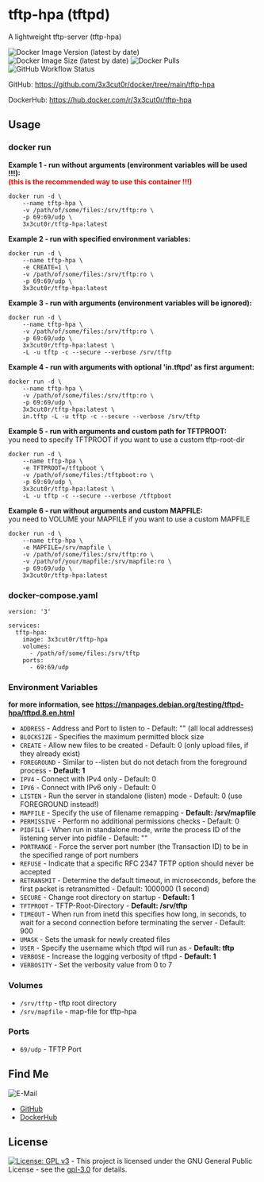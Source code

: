 # tftp-hpa (tftpd)

A lightweight tftp-server (tftp-hpa)

![Docker Image Version (latest by date)](https://img.shields.io/docker/v/3x3cut0r/tftp-hpa)
![Docker Image Size (latest by date)](https://img.shields.io/docker/image-size/3x3cut0r/tftp-hpa)
![Docker Pulls](https://img.shields.io/docker/pulls/3x3cut0r/tftp-hpa)
![GitHub Workflow Status](https://img.shields.io/github/workflow/status/3x3cut0r/docker/build%20tftp-hpa)

GitHub: https://github.com/3x3cut0r/docker/tree/main/tftp-hpa

DockerHub: https://hub.docker.com/r/3x3cut0r/tftp-hpa

## Usage

### docker run

**Example 1 - run without arguments (environment variables will be used !!!):**  
<span style="color:red">**(this is the recommended way to use this container !!!)**</span>
```shell
docker run -d \
    --name tftp-hpa \
    -v /path/of/some/files:/srv/tftp:ro \
    -p 69:69/udp \
    3x3cut0r/tftp-hpa:latest
```

**Example 2 - run with specified environment variables:**  
```shell
docker run -d \
    --name tftp-hpa \
    -e CREATE=1 \
    -v /path/of/some/files:/srv/tftp:ro \
    -p 69:69/udp \
    3x3cut0r/tftp-hpa:latest
```

**Example 3 - run with arguments (environment variables will be ignored):**  
```shell
docker run -d \
    --name tftp-hpa \
    -v /path/of/some/files:/srv/tftp:ro \
    -p 69:69/udp \
    3x3cut0r/tftp-hpa:latest \
    -L -u tftp -c --secure --verbose /srv/tftp
```

**Example 4 - run with arguments with optional 'in.tftpd' as first argument:**  
```shell
docker run -d \
    --name tftp-hpa \
    -v /path/of/some/files:/srv/tftp:ro \
    -p 69:69/udp \
    3x3cut0r/tftp-hpa:latest \
    in.tftp -L -u tftp -c --secure --verbose /srv/tftp
```

**Example 5 - run with arguments and custom path for TFTPROOT:**  
you need to specify TFTPROOT if you want to use a custom tftp-root-dir
```shell
docker run -d \
    --name tftp-hpa \
    -e TFTPROOT=/tftpboot \
    -v /path/of/some/files:/tftpboot:ro \
    -p 69:69/udp \
    3x3cut0r/tftp-hpa:latest \
    -L -u tftp -c --secure --verbose /tftpboot
```

**Example 6 - run without arguments and custom MAPFILE:**  
you need to VOLUME your MAPFILE if you want to use a custom MAPFILE
```shell
docker run -d \
    --name tftp-hpa \
    -e MAPFILE=/srv/mapfile \
    -v /path/of/some/files:/srv/tftp:ro \
    -v /path/of/your/mapfile:/srv/mapfile:ro \
    -p 69:69/udp \
    3x3cut0r/tftp-hpa:latest
```

### docker-compose.yaml

```shell
version: '3'

services:
  tftp-hpa:
    image: 3x3cut0r/tftp-hpa
    volumes:
      - /path/of/some/files:/srv/tftp
    ports:
      - 69:69/udp
```

### Environment Variables
**for more information, see https://manpages.debian.org/testing/tftpd-hpa/tftpd.8.en.html**

* `ADDRESS` - Address and Port to listen to - Default: "" (all local addresses)
* `BLOCKSIZE` - Specifies the maximum permitted block size
* `CREATE` - Allow new files to be created - Default: 0 (only upload files, if they already exist)
* `FOREGROUND` - Similar to --listen but do not detach from the foreground process - **Default: 1**
* `IPV4` - Connect with IPv4 only - Default: 0
* `IPV6` - Connect with IPv6 only - Default: 0
* `LISTEN` - Run the server in standalone (listen) mode - Default: 0 (use FOREGROUND instead!)
* `MAPFILE` - Specify the use of filename remapping - **Default: /srv/mapfile**
* `PERMISSIVE` - Perform no additional permissions checks - Default: 0
* `PIDFILE` - When run in standalone mode, write the process ID of the listening server into pidfile - Default: ""
* `PORTRANGE` - Force the server port number (the Transaction ID) to be in the specified range of port numbers
* `REFUSE` - Indicate that a specific RFC 2347 TFTP option should never be accepted
* `RETRANSMIT` - Determine the default timeout, in microseconds, before the first packet is retransmitted - Default: 1000000 (1 second)
* `SECURE` - Change root directory on startup - **Default: 1**
* `TFTPROOT` - TFTP-Root-Directory - **Default: /srv/tftp**
* `TIMEOUT` - When run from inetd this specifies how long, in seconds, to wait for a second connection before terminating the server - Default: 900
* `UMASK` - Sets the umask for newly created files
* `USER` - Specify the username which tftpd will run as - **Default: tftp**
* `VERBOSE` - Increase the logging verbosity of tftpd - **Default: 1**
* `VERBOSITY` - Set the verbosity value from 0 to 7

### Volumes

* `/srv/tftp` - tftp root directory
* `/srv/mapfile` - map-file for tftp-hpa

### Ports

* `69/udp` - TFTP Port

## Find Me

![E-Mail](https://img.shields.io/badge/E--Mail-executor55%40gmx.de-red)
* [GitHub](https://github.com/3x3cut0r)
* [DockerHub](https://hub.docker.com/u/3x3cut0r)

## License

[![License: GPL v3](https://img.shields.io/badge/License-GPLv3-blue.svg)](https://www.gnu.org/licenses/gpl-3.0) - This project is licensed under the GNU General Public License - see the [gpl-3.0](https://www.gnu.org/licenses/gpl-3.0.en.html) for details.
